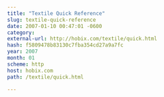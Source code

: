 ```yaml
---
title: "Textile Quick Reference"
slug: textile-quick-reference
date: 2007-01-10 00:47:01 -0600
category: 
external-url: http://hobix.com/textile/quick.html
hash: f5809478b83130c7fba354cd27a9a7fc
year: 2007
month: 01
scheme: http
host: hobix.com
path: /textile/quick.html

---
```



